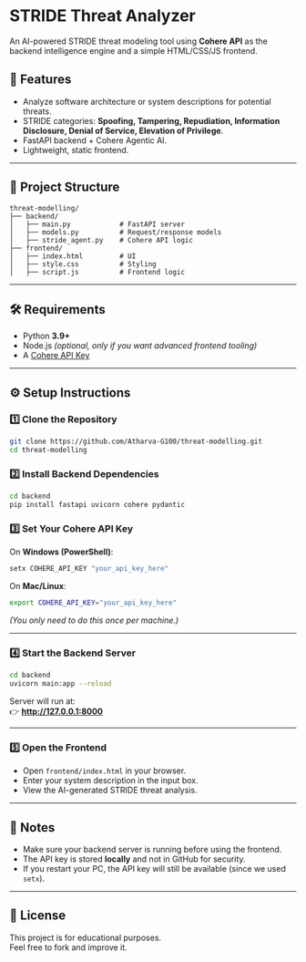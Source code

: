 
# STRIDE Threat Analyzer

An AI-powered STRIDE threat modeling tool using **Cohere API** as the backend intelligence engine and a simple HTML/CSS/JS frontend.

## 🚀 Features
- Analyze software architecture or system descriptions for potential threats.
- STRIDE categories: **Spoofing, Tampering, Repudiation, Information Disclosure, Denial of Service, Elevation of Privilege**.
- FastAPI backend + Cohere Agentic AI.
- Lightweight, static frontend.

---

## 📂 Project Structure
```
threat-modelling/
├── backend/
│   ├── main.py            # FastAPI server
│   ├── models.py          # Request/response models
│   ├── stride_agent.py    # Cohere API logic
├── frontend/
│   ├── index.html         # UI
│   ├── style.css          # Styling
│   ├── script.js          # Frontend logic
```

---

## 🛠️ Requirements
- Python **3.9+**
- Node.js *(optional, only if you want advanced frontend tooling)*
- A [Cohere API Key](https://dashboard.cohere.com/)

---

## ⚙️ Setup Instructions

### 1️⃣ Clone the Repository
```bash
git clone https://github.com/Atharva-G100/threat-modelling.git
cd threat-modelling
```

### 2️⃣ Install Backend Dependencies
```bash
cd backend
pip install fastapi uvicorn cohere pydantic
```

### 3️⃣ Set Your Cohere API Key
On **Windows (PowerShell)**:
```powershell
setx COHERE_API_KEY "your_api_key_here"
```
On **Mac/Linux**:
```bash
export COHERE_API_KEY="your_api_key_here"
```
*(You only need to do this once per machine.)*

---

### 4️⃣ Start the Backend Server
```bash
cd backend
uvicorn main:app --reload
```
Server will run at:  
👉 **http://127.0.0.1:8000**

---

### 5️⃣ Open the Frontend
- Open `frontend/index.html` in your browser.
- Enter your system description in the input box.
- View the AI-generated STRIDE threat analysis.

---

## 📝 Notes
- Make sure your backend server is running before using the frontend.
- The API key is stored **locally** and not in GitHub for security.
- If you restart your PC, the API key will still be available (since we used `setx`).

---

## 📜 License
This project is for educational purposes.  
Feel free to fork and improve it.


